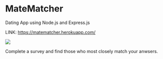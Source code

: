 # MateMatcher
Dating App using Node.js and Express.js

LINK: https://matematcher.herokuapp.com/

![](https://raw.github.com/FyperTheViper/MateMatcher/master/app/public/Images/matematcher.png.png)

Complete a survey and find those who most closely match your anwsers.


